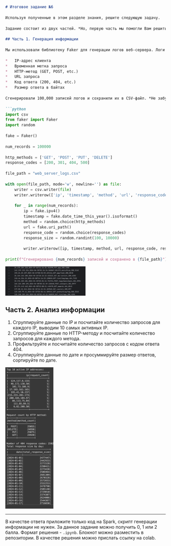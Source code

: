 ```markdown
# Итоговое задание №6

Используя полученные в этом разделе знания, решите следующую задачу.

Задание состоит из двух частей. *Но, первую часть мы помогли Вам решить :) *

## Часть 1. Генерация информации

Мы использовали библиотеку Faker для генерации логов веб-сервера. Логи содержат следующую информацию:

*   IP-адрес клиента
*   Временная метка запроса
*   HTTP-метод (GET, POST, etc.)
*   URL запроса
*   Код ответа (200, 404, etc.)
*   Размер ответа в байтах

Сгенерировали 100,000 записей логов и сохранили их в CSV-файл. *Не забудьте сделать `!pip install faker`*

```python
import csv
from faker import Faker
import random

fake = Faker()

num_records = 100000

http_methods = ['GET', 'POST', 'PUT', 'DELETE']
response_codes = [200, 301, 404, 500]

file_path = "web_server_logs.csv"

with open(file_path, mode='w', newline='') as file:
    writer = csv.writer(file)
    writer.writerow(['ip', 'timestamp', 'method', 'url', 'response_code', 'response_size'])
    
    for _ in range(num_records):
        ip = fake.ipv4()
        timestamp = fake.date_time_this_year().isoformat()
        method = random.choice(http_methods)
        url = fake.uri_path()
        response_code = random.choice(response_codes)
        response_size = random.randint(100, 10000)
        
        writer.writerow([ip, timestamp, method, url, response_code, response_size])

print(f"Сгенерировано {num_records} записей и сохранено в {file_path}")
```
<img src="./img/1.png" alt="Пример получившихся данных" style="width:50%; height:auto;">


## Часть 2. Анализ информации

1.  Сгруппируйте данные по IP и посчитайте количество запросов для каждого IP, выводим 10 самых активных IP.
2.  Сгруппируйте данные по HTTP-методу и посчитайте количество запросов для каждого метода.
3.  Профильтруйте и посчитайте количество запросов с кодом ответа 404.
4.  Сгруппируйте данные по дате и просуммируйте размер ответов, сортируйте по дате.

<img src="./img/2.png" alt="Формат вывода должен соответствовать тому, как на картинке" style="width:30%; height:auto;">


---

В качестве ответа приложите только код на Spark, скрипт генерации информации не нужен.
За данное задание можно получить 0, 1 или 2 балла.
Формат решения - `.ipynb`.
Блокнот можно разместить в репозитории.
В качестве решения можно прислать ссылку на colab.
```